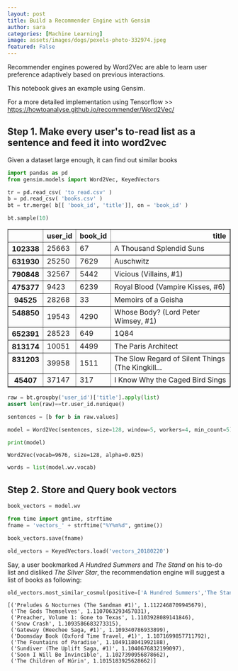 ```yaml
---
layout: post
title: Build a Recommender Engine with Gensim
author: sara
categories: [Machine Learning]
image: assets/images/dogs/pexels-photo-332974.jpeg
featured: False
---
```


Recommender engines powered by Word2Vec are able to learn user preference adaptively based on previous interactions.

This notebook gives an example using Gensim. 

For a more detailed implementation using Tensorflow >> https://howtoanalyse.github.io/recommender/Word2Vec/

## Step 1. Make every user's to-read list as a sentence and feed it into word2vec

Given a dataset large enough, it can find out similar books


```python
import pandas as pd
from gensim.models import Word2Vec, KeyedVectors
```


```python
tr = pd.read_csv( 'to_read.csv' )
b = pd.read_csv( 'books.csv' )
bt = tr.merge( b[[ 'book_id', 'title']], on = 'book_id' )
```


```python
bt.sample(10)
```




<div>
<style>
    .dataframe thead tr:only-child th {
        text-align: right;
    }

    .dataframe thead th {
        text-align: left;
    }

    .dataframe tbody tr th {
        vertical-align: top;
    }
</style>
<table border="1" class="dataframe">
  <thead>
    <tr style="text-align: right;">
      <th></th>
      <th>user_id</th>
      <th>book_id</th>
      <th>title</th>
    </tr>
  </thead>
  <tbody>
    <tr>
      <th>102338</th>
      <td>25663</td>
      <td>67</td>
      <td>A Thousand Splendid Suns</td>
    </tr>
    <tr>
      <th>631930</th>
      <td>25250</td>
      <td>7629</td>
      <td>Auschwitz</td>
    </tr>
    <tr>
      <th>790848</th>
      <td>32567</td>
      <td>5442</td>
      <td>Vicious (Villains, #1)</td>
    </tr>
    <tr>
      <th>475377</th>
      <td>9423</td>
      <td>6239</td>
      <td>Royal Blood (Vampire Kisses, #6)</td>
    </tr>
    <tr>
      <th>94525</th>
      <td>28268</td>
      <td>33</td>
      <td>Memoirs of a Geisha</td>
    </tr>
    <tr>
      <th>548850</th>
      <td>19543</td>
      <td>4290</td>
      <td>Whose Body?  (Lord Peter Wimsey, #1)</td>
    </tr>
    <tr>
      <th>652391</th>
      <td>28523</td>
      <td>649</td>
      <td>1Q84</td>
    </tr>
    <tr>
      <th>813174</th>
      <td>10051</td>
      <td>4499</td>
      <td>The Paris Architect</td>
    </tr>
    <tr>
      <th>831203</th>
      <td>39958</td>
      <td>1511</td>
      <td>The Slow Regard of Silent Things (The Kingkill...</td>
    </tr>
    <tr>
      <th>45407</th>
      <td>37147</td>
      <td>317</td>
      <td>I Know Why the Caged Bird Sings</td>
    </tr>
  </tbody>
</table>
</div>




```python
raw = bt.groupby('user_id')['title'].apply(list)
assert len(raw)==tr.user_id.nunique()
```


```python
sentences = [b for b in raw.values]
```


```python
model = Word2Vec(sentences, size=128, window=5, workers=4, min_count=5)
```


```python
print(model)
```

    Word2Vec(vocab=9676, size=128, alpha=0.025)



```python
words = list(model.wv.vocab)
```

## Step 2. Store and Query book vectors


```python
book_vectors = model.wv
```


```python
from time import gmtime, strftime
fname = 'vectors_' + strftime("%Y%m%d", gmtime())
```


```python
book_vectors.save(fname)
```


```python
old_vectors = KeyedVectors.load('vectors_20180220')
```

Say, a user bookmarked _A Hundred Summers_ and _The Stand_ on his to-do list and disliked _The Silver Star_, the recommendation engine will suggest a list of books as following:


```python
old_vectors.most_similar_cosmul(positive=['A Hundred Summers','The Stand'],negative=['The Silver Star'])
```




    [('Preludes & Nocturnes (The Sandman #1)', 1.1122468709945679),
     ('The Gods Themselves', 1.1107063293457031),
     ('Preacher, Volume 1: Gone to Texas', 1.1103928089141846),
     ('Snow Crash', 1.1093586683273315),
     ('Gateway (Heechee Saga, #1)', 1.109340786933899),
     ('Doomsday Book (Oxford Time Travel, #1)', 1.1071699857711792),
     ('The Fountains of Paradise', 1.1049118041992188),
     ('Sundiver (The Uplift Saga, #1)', 1.1040676832199097),
     ('Soon I Will Be Invincible', 1.1027390956878662),
     ('The Children of Húrin', 1.1015183925628662)]




